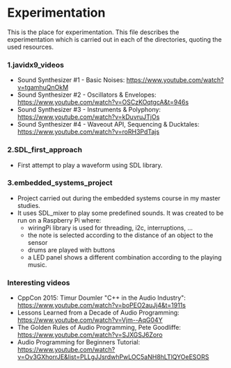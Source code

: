 # Experimentation
This is the place for experimentation. This file describes the experimentation which is carried out in each of the directories, quoting the used resources.

### 1.javidx9_videos
  - Sound Synthesizer #1 - Basic Noises: https://www.youtube.com/watch?v=tgamhuQnOkM
  - Sound Synthesizer #2 - Oscillators & Envelopes: https://www.youtube.com/watch?v=OSCzKOqtgcA&t=946s
  - Sound Synthesizer #3 - Instruments & Polyphony:  https://www.youtube.com/watch?v=kDuvruJTjOs
  - Sound Synthesizer #4 - Waveout API, Sequencing & Ducktales: https://www.youtube.com/watch?v=roRH3PdTajs

### 2.SDL_first_approach
  - First attempt to play a waveform using SDL library.
  

###  3.embedded_systems_project 
  - Project carried out during the embedded systems course in my master studies. 
  - It uses SDL_mixer to play some predefined sounds. It was created to be run on a Raspberry Pi where:
    - wiringPi library is used for threading, i2c, interruptions, ...
    - the note is selected according to the distance of an object to the sensor
    - drums are played with buttons
    - a LED panel shows a different combination according to the playing music.
	
### Interesting videos
   - CppCon 2015: Timur Doumler "C++ in the Audio Industry": https://www.youtube.com/watch?v=boPEO2auJj4&t=1911s
   - Lessons Learned from a Decade of Audio Programming: https://www.youtube.com/watch?v=Vjm--AqG04Y
   - The Golden Rules of Audio Programming, Pete Goodliffe: https://www.youtube.com/watch?v=SJXGSJ6Zoro
   - Audio Programming for Beginners Tutorial: https://www.youtube.com/watch?v=Ov3GXhorrJE&list=PLLgJJsrdwhPwLOC5aNH8hLTlQYOeESORS 
